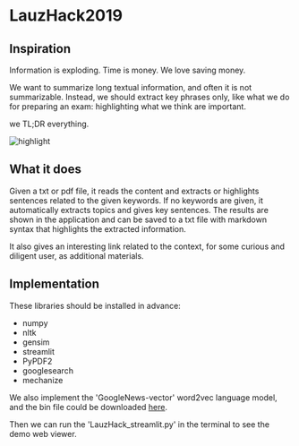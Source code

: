 # LauzHack2019

## Inspiration
Information is exploding. Time is money. We love saving money.

We want to summarize long textual information, and often it is not summarizable. Instead, we should extract key phrases only, like what we do for preparing an exam: highlighting what we think are important.

we TL;DR everything.

![highlight](https://encrypted-tbn0.gstatic.com/images?q=tbn%3AANd9GcQXvk1X3xJAVaRvGmCzFZ55ljV83DzwxnrHNgw9mi8TGIwWRlcw)

## What it does
Given a txt or pdf file, it reads the content and extracts or highlights sentences related to the given keywords. If no keywords are given, it automatically extracts topics and gives key sentences. The results are shown in the application and can be saved to a txt file with markdown syntax that highlights the extracted information.

It also gives an interesting link related to the context, for some curious and diligent user, as additional materials.

## Implementation
These libraries should be installed in advance:
- numpy
- nltk
- gensim
- streamlit
- PyPDF2
- googlesearch
- mechanize

We also implement the 'GoogleNews-vector' word2vec language model, and the bin file could be downloaded [here](https://drive.google.com/file/d/0B7XkCwpI5KDYNlNUTTlSS21pQmM/edit). 

Then we can run the 'LauzHack_streamlit.py' in the terminal to see the demo web viewer.
